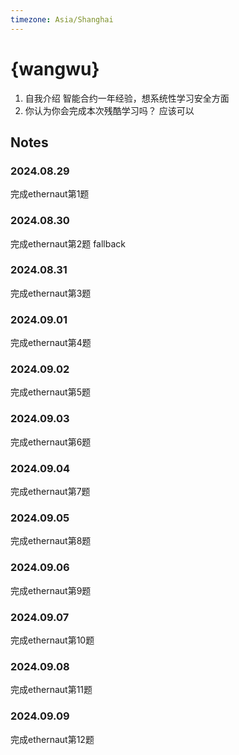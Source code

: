 ```yaml
---
timezone: Asia/Shanghai
---
```



# {wangwu}

1. 自我介绍
  智能合约一年经验，想系统性学习安全方面
2. 你认为你会完成本次残酷学习吗？
   应该可以

## Notes

<!-- Content_START -->

### 2024.08.29

完成ethernaut第1题 

### 2024.08.30
完成ethernaut第2题  fallback

### 2024.08.31
完成ethernaut第3题 
### 2024.09.01
完成ethernaut第4题 
### 2024.09.02
完成ethernaut第5题 
### 2024.09.03
完成ethernaut第6题 
### 2024.09.04
完成ethernaut第7题
### 2024.09.05
完成ethernaut第8题
### 2024.09.06
完成ethernaut第9题
### 2024.09.07
完成ethernaut第10题
### 2024.09.08
完成ethernaut第11题
### 2024.09.09
完成ethernaut第12题

<!-- Content_END -->
